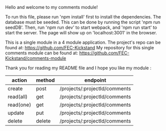 Hello and welcome to my comments module!

To run this file, please run 'npm install' first to install the dependencies.
The database must be seeded. This can be done by running the script 'npm run seedDB'.
Then, run 'npm run dev' to start webpack, and 'npm run start' to start the server.
The page will show up on 'localhost:3001' in the browser.

This is a single module in a 4 module application. The project's repo can be found at: https://github.com/FEC-Kickstand
My repository for this single comments module can be found at: https://github.com/FEC-Kickstand/comments-module

Thank you for reading my README file and I hope you like my module :

| action    | method | endpoint                      |
|-----------|--------|-------------------------------|
| create    | post   | /projects/:projectId/comments |
| read(all) | get    | /projects/:projectId/comments |
| read(one) | get    | /projects/:projectId/comments |
| update    | put    | /projects/:projectId/comments |
| delete    | delete | /projects/:projectId/comments |
